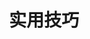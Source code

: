 ---
title: 实用技巧
description: Practical tutorials
image:

# Badge style
style:
    background: "#6b69d6"
    color: "#fff"
---